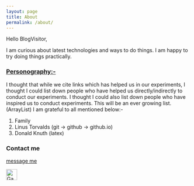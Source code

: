```yaml
---
layout: page
title: About
permalink: /about/
---
```


Hello BlogVisitor,

I am curious about latest technologies and ways to do things.
I am happy to try doing things practically.

### <u>Personography:-</u>

I thought that while we cite links which has helped us in our experiments,
I thought I could list down people who have helped us directly/indirectly to conduct
our experiments. I thought I could also list down people who have inspired us to conduct experiments.
This will be an ever growing list.(ArrayList)
I am grateful to all mentioned below:-

1. Family
2. Linus Torvalds (git -> github -> github.io)
3. Donald Knuth (latex)

### Contact me
[message me](https://linkedin.com/in/gansai)

<a href="https://dev.to/inspire99">
  <img src="https://d2fltix0v2e0sb.cloudfront.net/dev-badge.svg" alt="Ganesh Swamypillai's DEV Profile" height="30" width="30">
</a>
